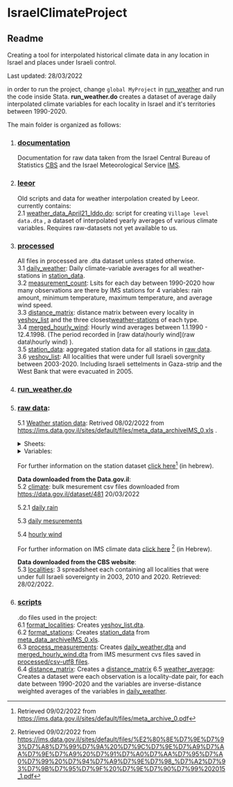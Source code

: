 # IsraelClimateProject
## Readme
Creating a tool for interpolated historical climate data in any location in Israel and places under Israeli control. 

Last updated: 28/03/2022

in order to run the project, change `global MyProject` in [run_weather](run_weather.do) and run the code inside Stata. **run_weather.do** creates a dataset of average daily interpolated climate variables for each locality in Israel and it's territories between 1990-2020.   

The main folder is organized as follows:

1. ### [documentation](documentation) 
    Documentation for raw data taken from the Israel Central Bureau of Statistics [CBS](documentation\cbs) and the Israel Meteorological Service [IMS](documentation\ims).

2. ### [leeor](leeor)
    Old scripts and data for weather interpolation created by Leeor. currently contains: <space><space>  
        2.1 [weather_data_April21_Iddo.do](leeor/weather_data_April21_Iddo.do): script for creating `Village level data.dta` , a dataset of interpolated yearly averages of various climate variables. Requires raw-datasets not yet available to us. 

3. ### [processed](processed)
    All files in processed are .dta dataset unless stated otherwise.   
        3.1 [daily_weather](processed/daily_weather.dta): Daily climate-variable averages for all weather-stations in [station_data](processed/station_data.dta).  
        3.2  [measurement_count](processed\measurement_count.dta): Lsits for each day between 1990-2020 how many observations are there by IMS stations for 4 variables: rain amount, minimum temperature, maximum temperature, and average wind speed.  
        3.3 [distance_matrix](processed/distance_matrix.dta): distance matrix between every locality in [yeshov_list](processed/yeshov_list.dta) and the three closest[weather-stations](processed/station_data.dta) of each type. <space><space>    
        3.4 [merged_hourly_wind](processed/merged_hourly_wind): Hourly wind averages between 1.1.1990 - 12.4.1998. (The period recorded in [raw data\hourly wind](raw data\hourly wind) ). <space><space>  
        3.5 [station_data](processed/station_data.dta): aggregated station data for all stations in [raw data](#raw_data). <space><space>  
        3.6 [yeshov_list](processed/yeshov_list.dta): All localities that were under full Israeli sovergnity between 2003-2020. Including Israeli settelments in Gaza-strip and the West Bank that were evacuated in 2005.   

4. ### [run_weather.do](run_weather.do)  
5. ### [raw data](/raw_data):
    5.1 [Weather station data](raw_data/meta_data_archiveIMS_0.xls): Retrived 08/02/2022 from https://ims.data.gov.il/sites/default/files/meta_data_archiveIMS_0.xls . 
    <details><summary>Sheets:</summary>
        1. <b> תחנות גשם </b> : Rain stations. <br> 
        2. <b>תחנות אקלים </b> : Climate stations. <br>
        3. <b>תחנות התאדות</b> : Evaporation stations. 
    </details>

    <details><summary>Variables:</summary>
        <ul>
        <li> <code>שם התחנה</code>: Station name. </li>
        <li> <code>מספר התחנה</code>: Station ID. </li>
        <li> <code>שם התחנה בלועזית</code>: Station name in English. </li>
        <li> <code>סוג התחנה</code>: Station type. </li>
        <li> <code>קוארדינטות ברשת ישראל החדשה</code>: Coordinates on the Israeli Transverse Mercator (ITM). Also Known as the New Israel Grid. </li>
            <ul>
            <li> <code>מזרח</code>: East. </li> 
            <li> <code>צפון</code>: North. </li>
            </ul>
        <li> <code>קואורדינטות גאוגרפיות</code> Universal Transverse Mercator (UTM) coordinates. </li>
            <ul>
            <li> <code>אורך גיאוגרפי E</code>: Longitude. </li>
            <li> <code>רוחב גיאוגרפי N</code>: Latitude. </li>
            </ul>
        <li> <code>גובה מעל פני הים (מטר)</code>: Height above sea level (meters). </li>
        <li> <code>תאריך הפתיחה </code>: Opening date. </li>
        <li> <code>תאריך הסגירה</code> Closing date. </li>
        <li> <code>תקופת זמינות הנתונים</code> Availability period. (Not available for evaporation stations) </li>
        </ul>
    </details>

    For further information on the station dataset [click here](documentation\ims\מטה-דטה-של-ארכיון-הנתונים-המטאורולוגיים.pdf)[^1] (in hebrew).  

    **Data downloaded from the Data.gov.il**:  
    5.2 [climate](raw_data/climate): bulk mesurement csv files downloaded from https://data.gov.il/dataset/481 20/03/2022  
    
    5.2.1 [daily rain](raw_data\climate\new_isr_rain_daily_web.csv) 

    5.3 [daily mesurements](raw_data\climate\new_isr_daily_data_web.csv) 
     
    5.4 [hourly wind](raw_data\raw_data\climate\new_isr_gnd_obs_web.csv)

   For further information on IMS climate data [click here](documentation\ims\_מדריך-למשתמש-בנתוני-השמט-עדכון-04.2021.pdf) [^2] (in Hebrew).

    **Data downloaded from the CBS website**:</br>
    5.3 [localities](\raw_data\localities): 3 spreadsheet each containing all localities that were under full Israeli sovereignty in 2003, 2010 and 2020. Retrieved: 28/02/2022. 

      

6. ### [scripts](\scripts) 
    .do files used in the project:</br>
    6.1 [format_localities](scripts\format_localities.do): Creates [yeshov_list.dta](processed/yeshov_list.dta).</br>
    6.2 [format_stations](scripts\format_stations.do): Creates [station_data](processed/station_data.dta) from [meta_data_archiveIMS_0.xls](raw-data\meta_data_archiveIMS_0.xls). </br>
    6.3 [process_measurements](scripts\process_measurements.do): Creates [daily_weather.dta](processed/daily_weather.dta) and [merged_hourly_wind.dta](processed/merged_hourly_wind) from IMS mesurment cvs files saved in [processed/csv-utf8 files](processed/csv-utf8-files). </br>
    6.4 [distance_matrix](scripts\distance_matrix.do): Creates a [distance_matrix](processed/distance_matrix.dta)
    6.5 [weather_average](scripts\weather_averages.do): Creates a dataset were each observation is a locality-date pair, for each date between 1990-2020 and the variables are inverse-distance weighted averages of the variables in [daily_weather](processed/daily_weather.dta). </br>

[^1]: Retrieved 09/02/2022 from https://ims.data.gov.il/sites/default/files/meta_archive_0.pdf
[^2]: Retrieved 09/02/2022 from https://ims.data.gov.il/sites/default/files/%E2%80%8E%D7%9E%D7%93%D7%A8%D7%99%D7%9A%20%D7%9C%D7%9E%D7%A9%D7%AA%D7%9E%D7%A9%20%D7%91%D7%A0%D7%AA%D7%95%D7%A0%D7%99%20%D7%94%D7%A9%D7%9E%D7%98_%D7%A2%D7%93%D7%9B%D7%95%D7%9F%20%D7%9E%D7%90%D7%99%202015_1.pdf
